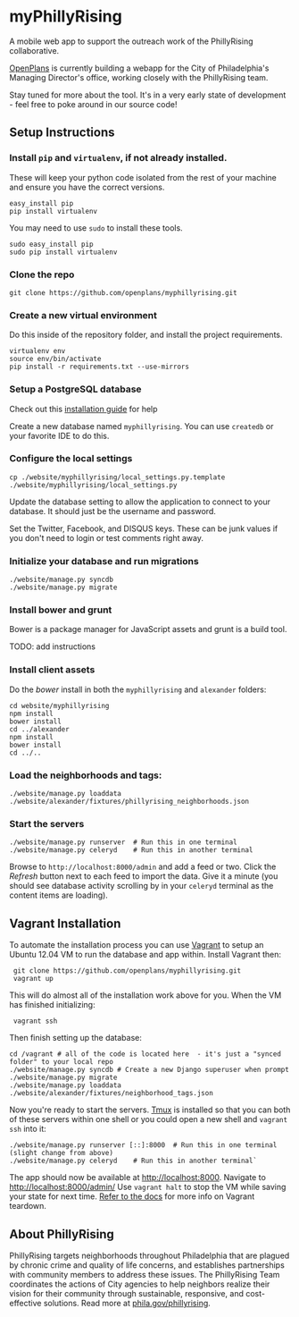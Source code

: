 myPhillyRising
==============

A mobile web app to support the outreach work of the PhillyRising collaborative. 
 
[OpenPlans](http://openplans.org) is currently building a webapp for the City of Philadelphia's Managing Director's office, working closely with the PhillyRising team. 

Stay tuned for more about the tool. It's in a very early state of development - feel free to poke around in our source code!


Setup Instructions
------------------

### Install `pip` and `virtualenv`, if not already installed.

These will keep your python code isolated from the rest of your machine and ensure you have
the correct versions.

    easy_install pip
    pip install virtualenv

You may need to use `sudo` to install these tools.

    sudo easy_install pip
    sudo pip install virtualenv

### Clone the repo

    git clone https://github.com/openplans/myphillyrising.git

### Create a new virtual environment

Do this inside of the repository folder, and install the project requirements.

    virtualenv env
    source env/bin/activate
    pip install -r requirements.txt --use-mirrors

### Setup a PostgreSQL database

Check out this [installation guide](https://wiki.postgresql.org/wiki/Detailed_installation_guides) for help

Create a new database named `myphillyrising`. You can use `createdb` or your 
favorite IDE to do this.

### Configure the local settings

    cp ./website/myphillyrising/local_settings.py.template ./website/myphillyrising/local_settings.py

Update the database setting to allow the application to connect to your database. 
It should just be the username and password.

Set the Twitter, Facebook, and DISQUS keys. These can be junk values if you don't 
need to login or test comments right away.
    
### Initialize your database and run migrations

    ./website/manage.py syncdb
    ./website/manage.py migrate


### Install bower and grunt

Bower is a package manager for JavaScript assets and grunt is a build tool.

TODO: add instructions


### Install client assets

Do the *bower* install in both the `myphillyrising` and `alexander` folders:

    cd website/myphillyrising
    npm install
    bower install
    cd ../alexander
    npm install
    bower install
    cd ../..

### Load the neighborhoods and tags:

    ./website/manage.py loaddata ./website/alexander/fixtures/phillyrising_neighborhoods.json

### Start the servers

    ./website/manage.py runserver  # Run this in one terminal
    ./website/manage.py celeryd    # Run this in another terminal

Browse to `http://localhost:8000/admin` and add a feed or two. Click the *Refresh* button next to each feed to import the data. Give it a minute (you should see database activity scrolling by in your `celeryd` terminal as the content items are loading).

Vagrant Installation
------------------

To automate the installation process you can use [Vagrant](http://www.vagrantup.com) to setup an Ubuntu 12.04 VM to run the database and app within. Install Vagrant then:

     git clone https://github.com/openplans/myphillyrising.git
     vagrant up

This will do almost all of the installation work above for you. When the VM has finished initializing:

     vagrant ssh

Then finish setting up the database:

    cd /vagrant # all of the code is located here  - it's just a "synced folder" to your local repo
    ./website/manage.py syncdb # Create a new Django superuser when prompt
    ./website/manage.py migrate
    ./website/manage.py loaddata ./website/alexander/fixtures/neighborhood_tags.json

Now you're ready to start the servers. [Tmux](http://tmux.sourceforge.net/) is installed so that you can both of these servers within one shell or you could open a new shell and `vagrant ssh` into it:

    ./website/manage.py runserver [::]:8000  # Run this in one terminal (slight change from above)
    ./website/manage.py celeryd    # Run this in another terminal`

The app should now be available at [http://localhost:8000](http://localhost:8000). Navigate to [http://localhost:8000/admin/](http://localhost:8000/admin/) Use `vagrant halt` to stop the VM while saving your state for next time. [Refer to the docs](http://docs.vagrantup.com/v2/getting-started/teardown.html) for more info on Vagrant teardown.

About PhillyRising
------------------
PhillyRising targets neighborhoods throughout Philadelphia that are plagued by chronic crime and quality of life concerns, and establishes partnerships with community members to address these issues. The PhillyRising Team coordinates the actions of City agencies to help neighbors realize their vision for their community through sustainable, responsive, and cost-effective solutions. Read more at [phila.gov/phillyrising](http://www.phila.gov/phillyrising/).

